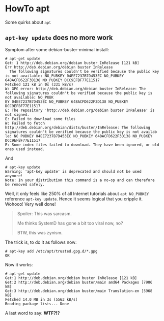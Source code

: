 # HowTo apt

Some quirks about `apt`

## `apt-key update` does no more work

Symptom after some debian-buster-minimal install:

```
# apt-get update
Get: 1 http://deb.debian.org/debian buster InRelease [121 kB]                                                                                              
Err http://deb.debian.org/debian buster InRelease                                                                                                          
  The following signatures couldn't be verified because the public key is not available: NO_PUBKEY 04EE7237B7D453EC NO_PUBKEY 648ACFD622F3D138 NO_PUBKEY DCC9EFBF77E11517    
Fetched 121 kB in 0s (331 kB/s)                                                                                                                                              
W: GPG error: http://deb.debian.org/debian buster InRelease: The following signatures couldn't be verified because the public key is not available: NO_PUBK
EY 04EE7237B7D453EC NO_PUBKEY 648ACFD622F3D138 NO_PUBKEY DCC9EFBF77E11517                                                                                                    
E: The repository 'http://deb.debian.org/debian buster InRelease' is not signed.                                                                           
E: Failed to download some files                                                                                                                                             
W: Failed to fetch http://deb.debian.org/debian/dists/buster/InRelease: The following signatures couldn't be verified because the public key is not availab
le: NO_PUBKEY 04EE7237B7D453EC NO_PUBKEY 648ACFD622F3D138 NO_PUBKEY DCC9EFBF77E11517                                                                                         
E: Some index files failed to download. They have been ignored, or old ones used instead.                                                                                    
```

And

```
# apt-key update
Warning: 'apt-key update' is deprecated and should not be used anymore!
Note: In your distribution this command is a no-op and can therefore be removed safely.
```

Well, it only feels like 250% of all Internet tutorials about `apt NO_PUBKEY` reference `apt-key update`.
Hence it seems logical that you cripple it.  Wohooo!  Very well done!

> Spoiler: This was sarcasm.
>
> Me thinks SystemD has gone a bit too viral now, no?
>
> BTW, this was zynism.

The trick is, to do it as follows now:

```
# apt-key add /etc/apt/trusted.gpg.d/*.gpg
OK
```

Now it works:

```
# apt-get update
Get:1 http://deb.debian.org/debian buster InRelease [121 kB]
Get:2 http://deb.debian.org/debian buster/main amd64 Packages [7906 kB]
Get:3 http://deb.debian.org/debian buster/main Translation-en [5968 kB]
Fetched 14.0 MB in 3s (5563 kB/s)
Reading package lists... Done
```

A last word to say:  **WTF?!?**
